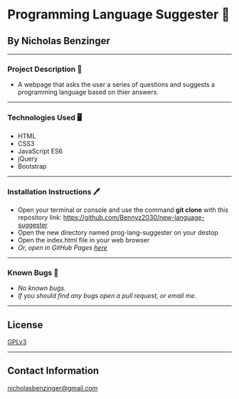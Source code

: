 # Programming Language Suggester 👾

## By Nicholas Benzinger
_____________________________

### Project Description 📖
  * A webpage that asks the user a series of questions and suggests a programming language based on thier answers.
  _____________________________

### Technologies Used 🖥️

* HTML
* CSS3
* JavaScript ES6
* jQuery
* Bootstrap
_______________________________

### Installation Instructions 🖊️

* Open your terminal or console and use the command __git clone__ with this repository link: https://github.com/Bennyz2030/new-language-suggester
* Open the new directory named prog-lang-suggester on your destop
* Open the index.html file in your web browser
* _Or, open in GitHub Pages [here](https://bennyz2030.github.io/new-language-suggester/)_
________________________________

### Known Bugs 🐛

* _No known bugs._
* _If you should find any bugs open a pull request, or email me._
__________________________________

## License

[GPLv3](https://www.gnu.org/licenses/gpl-3.0.en.html)
__________________________________

## Contact Information
nicholasbenzinger@gmail.com
